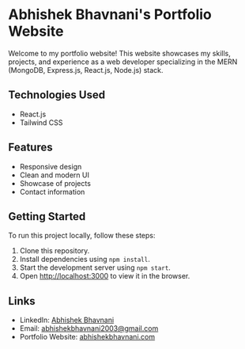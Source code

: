 # Abhishek Bhavnani's Portfolio Website

Welcome to my portfolio website! This website showcases my skills, projects, and experience as a web developer specializing in the MERN (MongoDB, Express.js, React.js, Node.js) stack.

## Technologies Used
- React.js
- Tailwind CSS

## Features
- Responsive design
- Clean and modern UI
- Showcase of projects
- Contact information

## Getting Started
To run this project locally, follow these steps:
1. Clone this repository.
2. Install dependencies using `npm install`.
3. Start the development server using `npm start`.
4. Open [http://localhost:3000](http://localhost:3000) to view it in the browser.

## Links
- LinkedIn: [Abhishek Bhavnani](https://www.linkedin.com/in/abhishek-bhavnani/)
- Email: [abhishekbhavnani2003@gmail.com](mailto:abhishekbhavnani2003@gmail.com)
- Portfolio Website: [abhishekbhavnani.com](https://abhishekbhavnani-portfolio.netlify.app/)

